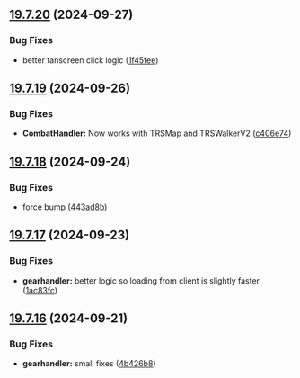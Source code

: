## [19.7.20](https://github.com/Torwent/WaspLib/compare/v19.7.19...v19.7.20) (2024-09-27)


### Bug Fixes

* better tanscreen click logic ([1f45fee](https://github.com/Torwent/WaspLib/commit/1f45fee98d7939fb562baff61f0af3d36dbbce74))



## [19.7.19](https://github.com/Torwent/WaspLib/compare/v19.7.18...v19.7.19) (2024-09-26)


### Bug Fixes

* **CombatHandler:** Now works with TRSMap and TRSWalkerV2 ([c406e74](https://github.com/Torwent/WaspLib/commit/c406e749f3b829a6cc6d41053145c81036c89f7f))



## [19.7.18](https://github.com/Torwent/WaspLib/compare/v19.7.17...v19.7.18) (2024-09-24)


### Bug Fixes

* force bump ([443ad8b](https://github.com/Torwent/WaspLib/commit/443ad8b708cb076a69e09ad78c39ba47d7981ac3))



## [19.7.17](https://github.com/Torwent/WaspLib/compare/v19.7.16...v19.7.17) (2024-09-23)


### Bug Fixes

* **gearhandler:** better logic so loading from client is slightly faster ([1ac83fc](https://github.com/Torwent/WaspLib/commit/1ac83fc8b7e164b3fa1169c635fd743a20957647))



## [19.7.16](https://github.com/Torwent/WaspLib/compare/v19.7.15...v19.7.16) (2024-09-21)


### Bug Fixes

* **gearhandler:** small fixes ([4b426b8](https://github.com/Torwent/WaspLib/commit/4b426b8810a6de2ef922cf0344c997960914c23a))



